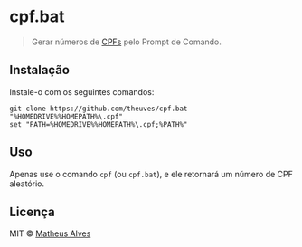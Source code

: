 # cpf.bat

> Gerar números de [CPFs](https://en.wikipedia.org/wiki/Cadastro_de_Pessoas_F%C3%ADsicas) pelo Prompt de Comando.

## Instalação

Instale-o com os seguintes comandos:

```
git clone https://github.com/theuves/cpf.bat "%HOMEDRIVE%%HOMEPATH%\.cpf"
set "PATH=%HOMEDRIVE%%HOMEPATH%\.cpf;%PATH%"
```

## Uso

Apenas use o comando `cpf` (ou `cpf.bat`), e ele retornará um número de CPF aleatório.

## Licença

MIT &copy; [Matheus Alves](https://github.com/theuves/cpf.bat)

